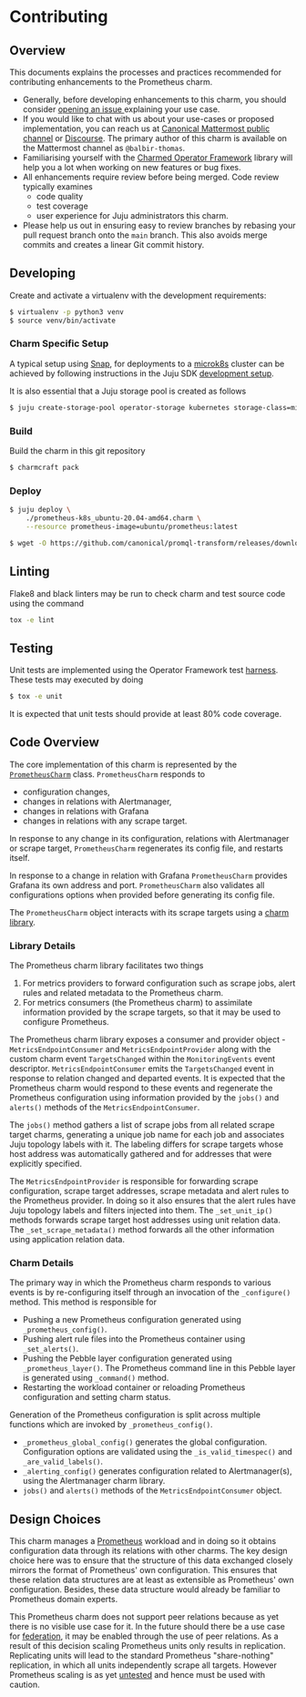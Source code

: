 # Contributing

## Overview

This documents explains the processes and practices recommended for
contributing enhancements to the Prometheus charm.

- Generally, before developing enhancements to this charm, you should consider
  [opening an issue ](https://github.com/canonical/prometheus-operator) explaining
  your use case.
- If you would like to chat with us about your use-cases or proposed
  implementation, you can reach us at
  [Canonical Mattermost public channel](https://chat.charmhub.io/charmhub/channels/charm-dev)
  or [Discourse](https://discourse.charmhub.io/).
  The primary author of this charm is available on the Mattermost channel as
  `@balbir-thomas`.
- Familiarising yourself with the
  [Charmed Operator Framework](https://juju.is/docs/sdk)
  library will help you a lot when working on new features or bug fixes.
- All enhancements require review before being merged. Code review
  typically examines
  + code quality
  + test coverage
  + user experience for Juju administrators
  this charm.
- Please help us out in ensuring easy to review branches by rebasing
  your pull request branch onto the `main` branch. This also avoids
  merge commits and creates a linear Git commit history.

## Developing

Create and activate a virtualenv with the development requirements:

```bash
$ virtualenv -p python3 venv
$ source venv/bin/activate
```

### Charm Specific Setup

A typical setup using [Snap](https://snapcraft.io/), for deployments
to a [microk8s](https://microk8s.io/) cluster can be achieved by
following instructions in the Juju SDK
[development setup](https://juju.is/docs/sdk/dev-setup).

It is also essential that a Juju storage pool is created as follows

```bash
$ juju create-storage-pool operator-storage kubernetes storage-class=microk8s-hostpath
```

### Build

Build the charm in this git repository

```bash
$ charmcraft pack
```

### Deploy

```bash
$ juju deploy \
    ./prometheus-k8s_ubuntu-20.04-amd64.charm \
    --resource prometheus-image=ubuntu/prometheus:latest
```


```bash
$ wget -O https://github.com/canonical/promql-transform/releases/download/rev6/promql-transform-amd64
```

## Linting
Flake8 and black linters may be run to check charm and test source code using the
command

```bash
tox -e lint
```

## Testing

Unit tests are implemented using the Operator Framework test
[harness](https://ops.readthedocs.io/en/latest/#module-ops.testing). These
tests may executed by doing

```bash
$ tox -e unit
```

It is expected that unit tests should provide at least 80% code coverage.

## Code Overview

The core implementation of this charm is represented by the
[`PrometheusCharm`](src/charm.py) class. `PrometheusCharm` responds to

- configuration changes,
- changes in relations with Alertmanager,
- changes in relations with Grafana
- changes in relations with any scrape target.

In response to any change in its configuration, relations with
Alertmanager or scrape target, `PrometheusCharm` regenerates its
config file, and restarts itself.

In response to a change in relation with Grafana `PrometheusCharm`
provides Grafana its own address and port. `PrometheusCharm` also
validates all configurations options when provided before generating
its config file.

The `PrometheusCharm` object interacts with its scrape targets using a
[charm library](lib/charms/prometheus_k8s/v0/prometheus_scrape.py).

### Library Details

The Prometheus charm library facilitates two things

1. For metrics providers to forward configuration such as scrape jobs,
   alert rules and related metadata to the Prometheus charm.
2. For metrics consumers (the Prometheus charm) to assimilate information
   provided by the scrape targets, so that it may be used to configure
   Prometheus.

The Prometheus charm library exposes a consumer and provider object -
`MetricsEndpointConsumer` and `MetricsEndpointProvider` along with the custom
charm event `TargetsChanged` within the `MonitoringEvents` event
descriptor. `MetricsEndpointConsumer` emits the `TargetsChanged` event in
response to relation changed and departed events. It is expected that
the Prometheus charm would respond to these events and regenerate the
Prometheus configuration using information provided by the `jobs()`
and `alerts()` methods of the `MetricsEndpointConsumer`.

The `jobs()` method gathers a list of scrape jobs from all related
scrape target charms, generating a unique job name for each job and associates
Juju topology labels with it. The labeling differs for scrape targets whose
host address was automatically gathered and for addresses that were explicitly
specified.

The `MetricsEndpointProvider` is responsible for forwarding scrape
configuration, scrape target addresses, scrape metadata and alert
rules to the Prometheus provider. In doing so it also ensures that the
alert rules have Juju topology labels and filters injected into
them. The `_set_unit_ip()` methods forwards scrape target host
addresses using unit relation data. The `_set_scrape_metadata()`
method forwards all the other information using application relation
data.

### Charm Details

The primary way in which the Prometheus charm responds to various
events is by re-configuring itself through an invocation of the
`_configure()` method. This method is responsible for

- Pushing a new Prometheus configuration generated using
  `_prometheus_config()`.
- Pushing alert rule files into the Prometheus container using
  `_set_alerts()`.
- Pushing the Pebble layer configuration generated using
  `_prometheus_layer()`. The Prometheus command line in this Pebble
  layer is generated using `_command()` method.
- Restarting the workload container or reloading Prometheus
  configuration and setting charm status.

Generation of the Prometheus configuration is split across multiple
functions which are invoked by `_prometheus_config()`.

- `_prometheus_global_config()` generates the global
  configuration. Configuration options are validated using the
  `_is_valid_timespec()` and `_are_valid_labels()`.
- `_alerting_config()` generates configuration related to
  Alertmanager(s), using the Alertmanager charm library.
- `jobs()` and `alerts()` methods of the `MetricsEndpointConsumer`
  object.

## Design Choices

This charm manages a [Prometheus](https://prometheus.io) workload and
in doing so it obtains configuration data through its relations with
other charms. The key design choice here was to ensure that the
structure of this data exchanged closely mirrors the format of
Prometheus' own configuration. This ensures that these relation data
structures are at least as extensible as Prometheus' own
configuration. Besides, these data structure would already be familiar
to Prometheus domain experts.

This Prometheus charm does not support peer relations because as yet
there is no visible use case for it. In the future should there be a
use case for
[federation](https://prometheus.io/docs/prometheus/latest/federation/),
it may be enabled through the use of peer relations. As a result of
this decision scaling Prometheus units only results in replication.
Replicating units will lead to the standard Prometheus "share-nothing"
replication, in which all units independently scrape all
targets. However Prometheus scaling is as yet
[untested](https://github.com/canonical/prometheus-operator/issues/59)
and hence must be used with caution.

